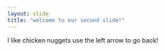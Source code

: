 ```yaml
---
layout: slide
title: "welcome to our second slide!"
---
```

I like chicken nuggets
use the left arrow to go back!
